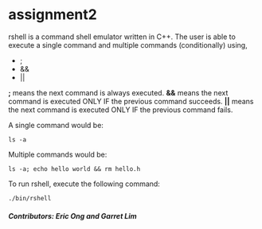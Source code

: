 # assignment2

rshell is a command shell emulator written in C++.
The user is able to execute a single command and multiple commands (conditionally) using,
* ;
* &&
* ||

**;** means the next command is always executed. **&&** means the next command is executed ONLY IF the previous command succeeds. **||** means the next command is executed ONLY IF the previous command fails.

A single command would be:
```
ls -a
```

Multiple commands would be:
```
ls -a; echo hello world && rm hello.h
```

To run rshell, execute the following command:
```
./bin/rshell
```
##### Contributors: Eric Ong and Garret Lim
